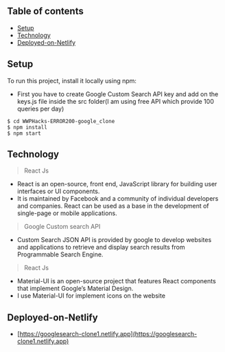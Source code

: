 ## Table of contents
* [Setup](#setup)
* [Technology](#Technology)
* [Deployed-on-Netlify](#Deployed-on-Netlify)




## Setup
To run this project, install it locally using npm:

* First you have to create Google Custom Search API key and add on the keys.js file inside the src folder(I am using free API which provide 100 queries per day)

```
$ cd WWPHacks-ERROR200-google_clone
$ npm install
$ npm start
```
## Technology
> React Js
* React is an open-source, front end, JavaScript library for building user interfaces or UI components.
* It is maintained by Facebook and a community of individual developers and companies. React can be used as a base in the development of single-page or mobile applications. 

> Google Custom search API
* Custom Search JSON API is provided by google to develop websites and applications to retrieve and display search results from Programmable Search Engine.

> React Js
* Material-UI is an open-source project that features React components that implement Google’s Material Design.
* I use Material-UI for implement icons on the website

## Deployed-on-Netlify
* [https://googlesearch-clone1.netlify.app](https://googlesearch-clone1.netlify.app)